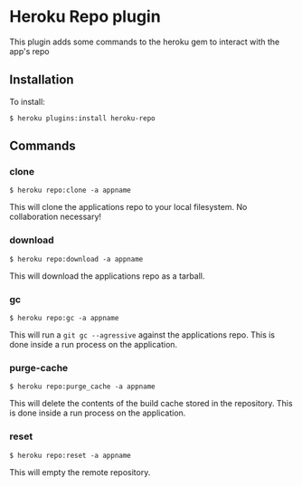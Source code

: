 # Heroku Repo plugin

This plugin adds some commands to the heroku gem to interact with the app's repo

## Installation

To install:

    $ heroku plugins:install heroku-repo

## Commands

### clone

    $ heroku repo:clone -a appname

This will clone the applications repo to your local filesystem. No collaboration necessary!

### download

    $ heroku repo:download -a appname

This will download the applications repo as a tarball.

### gc

    $ heroku repo:gc -a appname

This will run a `git gc --agressive` against the applications repo. This is done inside a run process on the application.

### purge-cache

    $ heroku repo:purge_cache -a appname

This will delete the contents of the build cache stored in the repository. This is done inside a run process on the application.

### reset

    $ heroku repo:reset -a appname

This will empty the remote repository.
